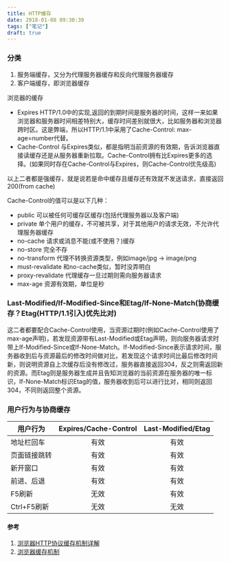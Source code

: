```yaml
---
title: HTTP缓存
date: 2018-01-08 09:30:39
tags: ["笔记"]
draft: true
---
```

### 分类
1. 服务端缓存，又分为代理服务器缓存和反向代理服务器缓存
2. 客户端缓存，即浏览器缓存

<!-- more -->
浏览器的缓存
* Expires HTTP/1.0中的实现,返回的到期时间是服务器的时间，这样一来如果浏览器和服务器时间相差特别大，缓存时间差别就很大，比如服务器和浏览器跨时区。这是弊端，所以HTTP/1.1中采用了Cache-Control: max-age=number代替。
* Cache-Control 与Expires类似，都是指明当前资源的有效期，告诉浏览器直接读缓存还是从服务器重新拉取。Cache-Control拥有比Expires更多的选择。(如果同时存在Cache-Control与Expires，则Cache-Control优先级高)

以上二者都是强缓存，就是说若是命中缓存且缓存还有效就不发送请求，直接返回200(from cache)

Cache-Control的值可以是以下几种：
* public 可以被任何可缓存区缓存(包括代理服务器以及客户端)
* private 单个用户的缓存，不可被共享，对于其他用户的请求无效，不允许代理服务器缓存
* no-cache 请求或消息不能(或不使用？)缓存
* no-store 完全不存
* no-transform 代理不转换资源类型，例如image/jpg -> image/png
* must-revalidate 和no-cache类似，暂时没弄明白
* proxy-revalidate 代理缓存一旦过期则需向服务器请求
* max-age 资源有效期，单位是秒

### Last-Modified/If-Modified-Since和Etag/If-None-Match(协商缓存？Etag(HTTP/1.1引入)优先比对)
这二者都要配合Cache-Control使用，当资源过期时(例如Cache-Control使用了max-age声明)，若发现资源带有Last-Modified或Etag声明，则向服务器请求时带上If-Modified-Since或If-None-Match。If-Modified-Since表示请求时间，服务器收到后与资源最后的修改时间做对比，若发现这个请求时间比最后修改时间新，则说明资源自上次缓存后没有修改过，服务器直接返回304，反之则需返回新的资源。而Etag则是服务器生成并且告知浏览器的当前资源在服务器的唯一标识，If-None-Match标识Etag的值，服务器收到后可以进行比对，相同则返回304，不同则返回整个资源。

### 用户行为与协商缓存
|用户行为 | Expires/Cache-Control | Last-Modified/Etag|
|--------|:----------------------:|:------------------:|
|地址栏回车|有效|有效|
|页面链接跳转|有效|有效|
|新开窗口|有效|有效|
|前进、后退|有效|有效|
|F5刷新|无效|有效|
|Ctrl+F5刷新|无效|无效|


#### 参考
1. [浏览器HTTP协议缓存机制详解](https://www.cnblogs.com/520yang/articles/4807408.html)
2. [浏览器缓存机制](http://www.cnblogs.com/skynet/archive/2012/11/28/2792503.html)
